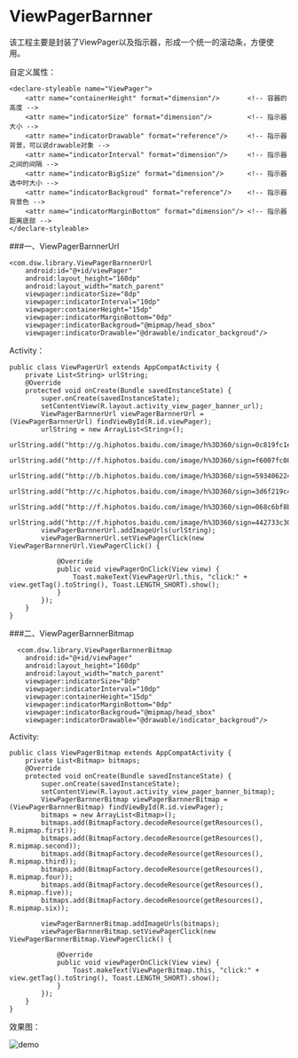 # ViewPagerBarnner
该工程主要是封装了ViewPager以及指示器，形成一个统一的滚动条，方便使用。

自定义属性：

	<declare-styleable name="ViewPager">
        <attr name="containerHeight" format="dimension"/>		<!-- 容器的高度 -->
        <attr name="indicatorSize" format="dimension"/>  		<!-- 指示器大小 -->
        <attr name="indicatorDrawable" format="reference"/>	    <!-- 指示器背景，可以说drawable对象 -->
        <attr name="indicatorInterval" format="dimension"/>		<!-- 指示器之间的间隔 -->
        <attr name="indicatorBigSize" format="dimension"/>		<!-- 指示器选中时大小 -->
        <attr name="indicatorBackgroud" format="reference"/>	<!-- 指示器背景色 -->
        <attr name="indicatorMarginBottom" format="dimension"/>	<!-- 指示器距离底部 -->
    </declare-styleable>

###一、ViewPagerBarnnerUrl

	<com.dsw.library.ViewPagerBarnnerUrl
	    android:id="@+id/viewPager"
	    android:layout_height="160dp"
	    android:layout_width="match_parent"
	    viewpager:indicatorSize="8dp"
	    viewpager:indicatorInterval="10dp"
	    viewpager:containerHeight="15dp"
	    viewpager:indicatorMarginBottom="0dp"
	    viewpager:indicatorBackgroud="@mipmap/head_sbox"
	    viewpager:indicatorDrawable="@drawable/indicator_backgroud"/>

Activity：

	public class ViewPagerUrl extends AppCompatActivity {
	    private List<String> urlString;
	    @Override
	    protected void onCreate(Bundle savedInstanceState) {
	        super.onCreate(savedInstanceState);
	        setContentView(R.layout.activity_view_pager_banner_url);
	        ViewPagerBarnnerUrl viewPagerBarnnerUrl = (ViewPagerBarnnerUrl) findViewById(R.id.viewPager);
	        urlString = new ArrayList<String>();
	        urlString.add("http://g.hiphotos.baidu.com/image/h%3D360/sign=0c819fc1efc4b7452b94b110fffe1e78/58ee3d6d55fbb2fb45c241fa4b4a20a44723dc68.jpg");
	        urlString.add("http://f.hiphotos.baidu.com/image/h%3D360/sign=f6007fc08301a18befeb1449ae2d0761/8644ebf81a4c510fa42d1bf66459252dd52aa575.jpg");
	        urlString.add("http://b.hiphotos.baidu.com/image/h%3D360/sign=593406224334970a58731629a5cbd1c0/d043ad4bd11373f073e5a192a60f4bfbfaed04e1.jpg");
	        urlString.add("http://c.hiphotos.baidu.com/image/h%3D360/sign=3d6f219c442309f7f86fab14420e0c39/30adcbef76094b36de8a2fe5a1cc7cd98d109d99.jpg");
	        urlString.add("http://f.hiphotos.baidu.com/image/h%3D360/sign=068c6bf8b54543a9ea1bfcca2e168a7b/3c6d55fbb2fb4316d8b7cf7622a4462309f7d316.jpg");
	        urlString.add("http://f.hiphotos.baidu.com/image/h%3D360/sign=442733c30afa513d4eaa6ad80d6c554c/cb8065380cd791234275326baf345982b2b7801c.jpg");
	        viewPagerBarnnerUrl.addImageUrls(urlString);
	        viewPagerBarnnerUrl.setViewPagerClick(new ViewPagerBarnnerUrl.ViewPagerClick() {
	
	            @Override
	            public void viewPagerOnClick(View view) {
	                Toast.makeText(ViewPagerUrl.this, "click:" + view.getTag().toString(), Toast.LENGTH_SHORT).show();
	            }
	        });
	    }
	}


###二、ViewPagerBarnnerBitmap

	  <com.dsw.library.ViewPagerBarnnerBitmap
        android:id="@+id/viewPager"
        android:layout_height="160dp"
        android:layout_width="match_parent"
        viewpager:indicatorSize="8dp"
        viewpager:indicatorInterval="10dp"
        viewpager:containerHeight="15dp"
        viewpager:indicatorMarginBottom="0dp"
        viewpager:indicatorBackgroud="@mipmap/head_sbox"
        viewpager:indicatorDrawable="@drawable/indicator_backgroud"/>

Activity:

	public class ViewPagerBitmap extends AppCompatActivity {
	    private List<Bitmap> bitmaps;
	    @Override
	    protected void onCreate(Bundle savedInstanceState) {
	        super.onCreate(savedInstanceState);
	        setContentView(R.layout.activity_view_pager_banner_bitmap);
	        ViewPagerBarnnerBitmap viewPagerBarnnerBitmap = (ViewPagerBarnnerBitmap) findViewById(R.id.viewPager);
	        bitmaps = new ArrayList<Bitmap>();
	        bitmaps.add(BitmapFactory.decodeResource(getResources(), R.mipmap.first));
	        bitmaps.add(BitmapFactory.decodeResource(getResources(), R.mipmap.second));
	        bitmaps.add(BitmapFactory.decodeResource(getResources(), R.mipmap.third));
	        bitmaps.add(BitmapFactory.decodeResource(getResources(), R.mipmap.four));
	        bitmaps.add(BitmapFactory.decodeResource(getResources(), R.mipmap.five));
	        bitmaps.add(BitmapFactory.decodeResource(getResources(), R.mipmap.six));
	
	        viewPagerBarnnerBitmap.addImageUrls(bitmaps);
	        viewPagerBarnnerBitmap.setViewPagerClick(new ViewPagerBarnnerBitmap.ViewPagerClick() {
	
	            @Override
	            public void viewPagerOnClick(View view) {
	                Toast.makeText(ViewPagerBitmap.this, "click:" + view.getTag().toString(), Toast.LENGTH_SHORT).show();
	            }
	        });
	    }
	}


效果图：

![demo](http://d.pcs.baidu.com/thumbnail/2d58e6771acdea96fe7e92b9db11d0ca?fid=2502067285-250528-1063073775738133&time=1451404800&sign=FDTAER-DCb740ccc5511e5e8fedcff06b081203-3X3OtdKz699vojFp8YI6w6v6cso%3D&rt=sh&expires=2h&r=307966667&sharesign=unknown&size=c710_u500&quality=100)